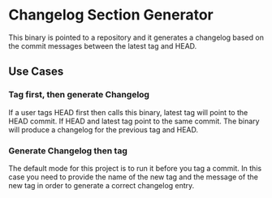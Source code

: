 # Changelog Section Generator

This binary is pointed to a repository and it generates a changelog based on the commit messages
between the latest tag and HEAD.

## Use Cases

### Tag first, then generate Changelog

If a user tags HEAD first then calls this binary, latest tag will point to the HEAD commit.
If HEAD and latest tag point to the same commit. The binary will produce a changelog for the previous tag and HEAD.

### Generate Changelog then tag

The default mode for this project is to run it before you tag a commit.
In this case you need to provide the name of the new tag and the message of the new tag in order to generate a correct changelog entry.
